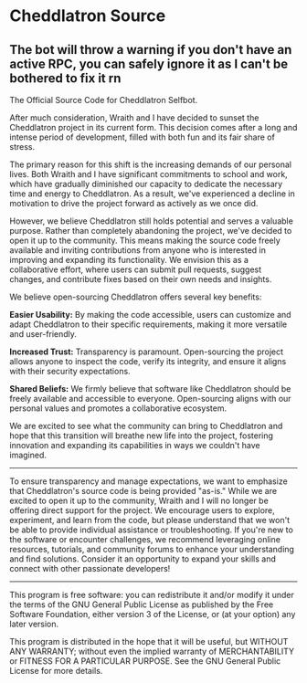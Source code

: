 # Cheddlatron Source
## The bot will throw a warning if you don't have an active RPC, you can safely ignore it as I can't be bothered to fix it rn

The Official Source Code for Cheddlatron Selfbot.

After much consideration, Wraith and I have decided to sunset the Cheddlatron project in its current form. This decision comes after a long and intense period of development, filled with both fun and its fair share of stress.

The primary reason for this shift is the increasing demands of our personal lives. Both Wraith and I have significant commitments to school and work, which have gradually diminished our capacity to dedicate the necessary time and energy to Cheddlatron. As a result, we've experienced a decline in motivation to drive the project forward as actively as we once did.

However, we believe Cheddlatron still holds potential and serves a valuable purpose. Rather than completely abandoning the project, we've decided to open it up to the community. This means making the source code freely available and inviting contributions from anyone who is interested in improving and expanding its functionality. We envision this as a collaborative effort, where users can submit pull requests, suggest changes, and contribute fixes based on their own needs and insights.

We believe open-sourcing Cheddlatron offers several key benefits:

**Easier Usability:** By making the code accessible, users can customize and adapt Cheddlatron to their specific requirements, making it more versatile and user-friendly.

**Increased Trust:** Transparency is paramount. Open-sourcing the project allows anyone to inspect the code, verify its integrity, and ensure it aligns with their security expectations.

**Shared Beliefs:** We firmly believe that software like Cheddlatron should be freely available and accessible to everyone. Open-sourcing aligns with our personal values and promotes a collaborative ecosystem.

We are excited to see what the community can bring to Cheddlatron and hope that this transition will breathe new life into the project, fostering innovation and expanding its capabilities in ways we couldn't have imagined.

-------------------------------------------------------------------------------------

To ensure transparency and manage expectations, we want to emphasize that Cheddlatron's source code is being provided "as-is." While we are excited to open it up to the community, Wraith and I will no longer be offering direct support for the project. We encourage users to explore, experiment, and learn from the code, but please understand that we won't be able to provide individual assistance or troubleshooting. If you're new to the software or encounter challenges, we recommend leveraging online resources, tutorials, and community forums to enhance your understanding and find solutions. Consider it an opportunity to expand your skills and connect with other passionate developers!

-------------------------------------------------------------------------------------

This program is free software: you can redistribute it and/or modify it under the terms of the GNU General Public License as published by the Free Software Foundation, either version 3 of the License, or (at your option) any later version.

This program is distributed in the hope that it will be useful, but WITHOUT ANY WARRANTY; without even the implied warranty of MERCHANTABILITY or FITNESS FOR A PARTICULAR PURPOSE. See the GNU General Public License for more details.
